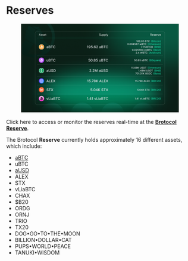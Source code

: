 # Reserves

<figure><img src="../.gitbook/assets/Bro_Rate-1.png" alt=""><figcaption></figcaption></figure>

Click here to access or monitor the reserves real-time at the [**Brotocol Reserve**](https://app.xlink.network/bridge/reserve).

The Brotocol **Reserve** currently holds approximately 16 different assets, which include:

* [aBTC](what-is-abtc.md)
* uBTC
* [aUSD](what-is-ausd.md)
* ALEX
* STX
* vLiaBTC
* CHAX
* $B20
* ORDG
* ORNJ
* TRIO
* TX20
* DOG•GO•TO•THE•MOON
* BILLION•DOLLAR•CAT
* PUPS•WORLD•PEACE
* TANUKI•WISDOM
